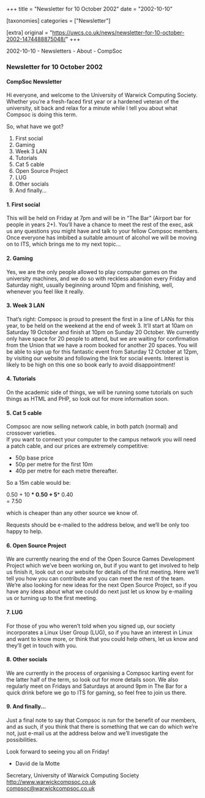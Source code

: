 +++
title = "Newsletter for 10 October 2002"
date = "2002-10-10"

[taxonomies]
categories = ["Newsletter"]

[extra]
original = "https://uwcs.co.uk/news/newsletter-for-10-october-2002-1474488875048/"
+++

2002-10-10 - Newsletters - About - CompSoc

### Newsletter for 10 October 2002

#### CompSoc Newsletter

Hi everyone, and welcome to the University of Warwick Computing Society. Whether you’re a fresh-faced first year or a hardened veteran of the university, sit back and relax for a minute while I tell you about what Compsoc is doing this term.

So, what have we got?

1.  First social
2.  Gaming
3.  Week 3 LAN
4.  Tutorials
5.  Cat 5 cable
6.  Open Source Project
7.  LUG
8.  Other socials
9.  And finally…

#### 1\. First social

This will be held on Friday at 7pm and will be in “The Bar” (Airport bar for people in years 2+). You’ll have a chance to meet the rest of the exec, ask us any questions you might have and talk to your fellow Compsoc members. Once everyone has imbibed a suitable amount of alcohol we will be moving on to ITS, which brings me to my next topic…

#### 2\. Gaming

Yes, we are the only people allowed to play computer games on the university machines, and we do so with reckless abandon every Friday and Saturday night, usually beginning around 10pm and finishing, well, whenever you feel like it really.

#### 3\. Week 3 LAN

That’s right: Compsoc is proud to present the first in a line of LANs for this year, to be held on the weekend at the end of week 3. It’ll start at 10am on Saturday 19 October and finish at 10pm on Sunday 20 October. We currently only have space for 20 people to attend, but we are waiting for confirmation from the Union that we have a room booked for another 20 spaces. You will be able to sign up for this fantastic event from Saturday 12 October at 12pm, by visiting our website and following the link for social events. Interest is likely to be high on this one so book early to avoid disappointment\!

#### 4\. Tutorials

On the academic side of things, we will be running some tutorials on such things as HTML and PHP, so look out for more information soon.

#### 5\. Cat 5 cable

Compsoc are now selling network cable, in both patch (normal) and crossover varieties.  
If you want to connect your computer to the campus network you will need a patch cable, and our prices are extremely competitive:

  - 50p base price
  - 50p per metre for the first 10m
  - 40p per metre for each metre thereafter.

So a 15m cable would be:

0.50 + 10 **\* 0.50 + 5**\* 0.40  
\= 7.50

which is cheaper than any other source we know of.

Requests should be e-mailed to the address below, and we’ll be only too happy to help.

#### 6\. Open Source Project

We are currently nearing the end of the Open Source Games Development Project which we’ve been working on, but if you want to get involved to help us finish it, look out on our website for details of the first meeting. Here we’ll tell you how you can contribute and you can meet the rest of the team. We’re also looking for new ideas for the next Open Source Project, so if you have any ideas about what we could do next just let us know by e-mailing us or turning up to the first meeting.

#### 7\. LUG

For those of you who weren’t told when you signed up, our society incorporates a Linux User Group (LUG), so if you have an interest in Linux and want to know more, or think that you could help others, let us know and they’ll get in touch with you.

#### 8\. Other socials

We are currently in the process of organising a Compsoc karting event for the latter half of the term, so look out for more details soon. We also regularly meet on Fridays and Saturdays at around 9pm in The Bar for a quick drink before we go to ITS for gaming, so feel free to join us there.

#### 9\. And finally…

Just a final note to say that Compsoc is run for the benefit of our members, and as such, if you think that there is something that we can do which we’re not, just e-mail us at the address below and we’ll investigate the possibilities.

Look forward to seeing you all on Friday\!

  -   
    David de la Motte

Secretary, University of Warwick Computing Society  
http://www.warwickcompsoc.co.uk  
compsoc@warwickcompsoc.co.uk
